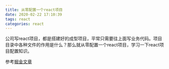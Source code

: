 ```yaml
---
title: 从零配置一个react项目
date: 2020-02-22 17:10:39
tags: react
categories: react
---
```


公司写react项目，都是搭建好的成型项目，平常只需要往上面写业务代码。项目目录中各种文件的作用是什么？那么就从零配置一个react项目，学习一下react项目配置知识。
<!-- more -->

参考[掘金文章][1]


[1]: https://juejin.im/post/5e36a8036fb9a03016072db7